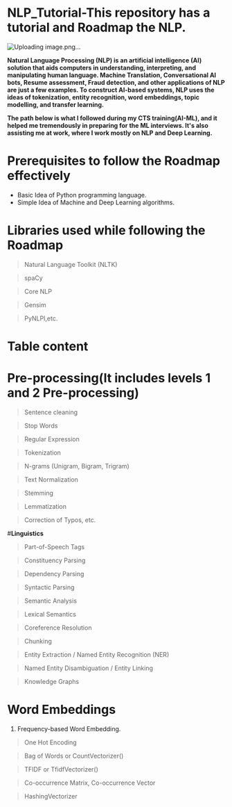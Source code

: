 # NLP_Tutorial-This repository has a tutorial and Roadmap the NLP.

![Uploading image.png…]()

**Natural Language Processing (NLP) is an artificial intelligence (AI) solution that aids computers in understanding, interpreting, and manipulating human language. Machine Translation, Conversational AI bots, Resume assessment, Fraud detection, and other applications of NLP are just a few examples. To construct AI-based systems, NLP uses the ideas of tokenization, entity recognition, word embeddings, topic modelling, and transfer learning.**

**The path below is what I followed during my CTS training(AI-ML), and it helped me tremendously in preparing for the ML interviews. It's also assisting me at work, where I work mostly on NLP and Deep Learning.**

# **Prerequisites to follow the Roadmap effectively**

* Basic Idea of Python programming language.
* Simple Idea of Machine and Deep Learning algorithms.

# **Libraries used while following the Roadmap**

> Natural Language Toolkit (NLTK)

> spaCy

> Core NLP

> Gensim

> PyNLPI,etc.


# **Table content**

# **Pre-processing**(It includes levels 1 and 2 Pre-processing)

> Sentence cleaning

> Stop Words

> Regular Expression

> Tokenization

> N-grams (Unigram, Bigram, Trigram)

> Text Normalization

> Stemming

> Lemmatization

> Correction of Typos, etc.

#**Linguistics**

> Part-of-Speech Tags

> Constituency Parsing

> Dependency Parsing

> Syntactic Parsing

> Semantic Analysis

> Lexical Semantics

> Coreference Resolution

> Chunking

> Entity Extraction / Named Entity Recognition (NER)

> Named Entity Disambiguation / Entity Linking

> Knowledge Graphs

# **Word Embeddings**
1. Frequency-based Word Embedding.

> One Hot Encoding

> Bag of Words or CountVectorizer()

> TFIDF or TfidfVectorizer()

> Co-occurrence Matrix, Co-occurrence Vector

> HashingVectorizer
